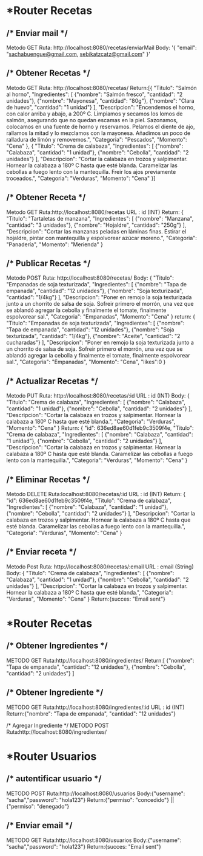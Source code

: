 *Router Recetas
==============

/* Enviar mail */
----------------
Metodo GET
Ruta: http://localhost:8080/recetas/enviarMail 
Body:
  '{
  "email": "sachabuengue@gmail.com, sebikatzcatz@gmail.com"
}'



/* Obtener Recetas */
---------------------

Metodo GET
Ruta: http://localhost:8080/recetas/
Return:[{
    "Titulo": "Salmón al horno",
    "Ingredientes": [
      {"nombre": "Salmón fresco", "cantidad": "2 unidades"}, 
      {"nombre": "Mayonesa", "cantidad": "80g"}, 
      {"nombre": "Clara de huevo", "cantidad": "1 unidad"}
    ],
    "Descripcion": "Encendemos el horno, con calor arriba y abajo, a 200º C. Limpiamos y secamos los lomos de salmón, asegurando que no quedan escamas en la piel. Sazonamos, colocamos en una fuente de horno y reservamos. Pelamos el diente de ajo, rallamos la mitad y lo mezclamos con la mayonesa. Añadimos un poco de ralladura de limón y removemos.",
    "Categoria": "Pescados",
    "Momento": "Cena"
  },
  {
    "Titulo": "Crema de calabaza",
    "Ingredientes": [
      {"nombre": "Calabaza", "cantidad": "1 unidad"}, 
      {"nombre": "Cebolla", "cantidad": "2 unidades"} 
    ],
    "Descripcion": "Cortar la calabaza en trozos y salpimentar.
    Hornear la calabaza a 180º C hasta que esté blanda.
    Caramelizar las cebollas a fuego lento con la mantequilla.
    Freir los ajos previamente troceados.",
    "Categoria": "Verduras",
    "Momento": "Cena"
  }]

/* Obtener Receta */
--------------------

Metodo GET
Ruta:http://localhost:8080/recetas
URL : id (INT)
Return: {
    "Titulo": "Tartaletas de manzana",
    "Ingredientes": [
      {"nombre": "Manzana", "cantidad": "3 unidades"}, 
      {"nombre": "Hojaldre", "cantidad": "250g"}
    ],
    "Descripcion": "Cortar las manzanas peladas en láminas finas.
    Estirar el hojaldre, pintar con mantequilla y espolvorear azúcar moreno.",
    "Categoria": "Panadería",
    "Momento": "Merienda"
  }


/* Publicar Recetas */
---------------------

Metodo POST
Ruta: http://localhost:8080/recetas/
Body:
{
  "Titulo": "Empanadas de soja texturizada",
  "Ingredientes": [
    {"nombre": "Tapa de empanada", "cantidad": "12 unidades"}, 
    {"nombre": "Soja texturizada", "cantidad": "1/4kg"} 
  ],
  "Descripcion": "Poner en remojo la soja texturizada junto a un chorrito de salsa de soja. Sofreir primero el morrón, una vez que se ablandó agregar la cebolla y finalmente el tomate, finalmente espolvorear sal.",
  "Categoria": "Empanadas",
  "Momento": "Cena"
}
return:
{
  "Titulo": "Empanadas de soja texturizada",
  "Ingredientes": [
    {"nombre": "Tapa de empanada", "cantidad": "12 unidades"}, 
    {"nombre": "Soja texturizada", "cantidad": "1/4kg"}, 
    {"nombre": "Aceite", "cantidad": "2 cucharadas"}
  ],
  "Descripcion": "Poner en remojo la soja texturizada junto a un chorrito de salsa de soja. Sofreir primero el morrón, una vez que se ablandó agregar la cebolla y finalmente el tomate, finalmente espolvorear sal.",
  "Categoria": "Empanadas",
  "Momento": "Cena",
  "likes":0
}


/* Actualizar Recetas */
-----------------------

Metodo PUT
Ruta: http://localhost:8080/recetas/:id
URL : id (INT)
Body:
  {
    "Titulo": "Crema de calabaza",
    "Ingredientes": [
      {"nombre": "Calabaza", "cantidad": "1 unidad"}, 
      {"nombre": "Cebolla", "cantidad": "2 unidades"} 
    ],
    "Descripcion": "Cortar la calabaza en trozos y salpimentar.
    Hornear la calabaza a 180º C hasta que esté blanda.",
    "Categoria": "Verduras",
    "Momento": "Cena"
  }
Return:
   {
    "id": 636ed8ae60d1feb9c3509f4e,
    "Titulo": "Crema de calabaza",
    "Ingredientes": [
      {"nombre": "Calabaza", "cantidad": "1 unidad"}, 
      {"nombre": "Cebolla", "cantidad": "2 unidades"}
    ],
    "Descripcion": "Cortar la calabaza en trozos y salpimentar.
    Hornear la calabaza a 180º C hasta que esté blanda.
    Caramelizar las cebollas a fuego lento con la mantequilla.",
    "Categoria": "Verduras",
    "Momento": "Cena"
  }


 /* Eliminar Recetas */
-----------------------

Metodo DELETE
Ruta:localhost:8080/recetas/:id
URL : id (INT)
Return:
   {
    "id": 636ed8ae60d1feb9c3509f4e,
    "Titulo": "Crema de calabaza",
    "Ingredientes": [
      {"nombre": "Calabaza", "cantidad": "1 unidad"}, 
      {"nombre": "Cebolla", "cantidad": "2 unidades"}
    ],
    "Descripcion": "Cortar la calabaza en trozos y salpimentar.
    Hornear la calabaza a 180º C hasta que esté blanda.
    Caramelizar las cebollas a fuego lento con la mantequilla.",
    "Categoria": "Verduras",
    "Momento": "Cena"
  }


/* Enviar receta */
-------------------

Metodo Post
Ruta: http://localhost:8080/recetas/:email
URL : email (String)
Body:
  {
    "Titulo": "Crema de calabaza",
    "Ingredientes": [
      {"nombre": "Calabaza", "cantidad": "1 unidad"}, 
      {"nombre": "Cebolla", "cantidad": "2 unidades"} 
    ],
    "Descripcion": "Cortar la calabaza en trozos y salpimentar.
    Hornear la calabaza a 180º C hasta que esté blanda.",
    "Categoria": "Verduras",
    "Momento": "Cena"
  }
Return:{succes: "Email sent"}


*Router Recetas
===============

/* Obtener Ingredientes */
--------------------------

METODO GET
Ruta:http://localhost:8080/ingredientes/
Return:[
{"nombre": "Tapa de empanada", "cantidad": "12 unidades"}, 
{"nombre": "Cebolla", "cantidad": "2 unidades"}
]

/* Obtener Ingrediente */
------------------------

METODO GET
Ruta:http://localhost:8080/ingredientes/:id
URL : id (INT)
Return:{"nombre": "Tapa de empanada", "cantidad": "12 unidades"}

/* Agregar Ingrediente */
METODO POST
Ruta:http://localhost:8080/ingredientes/


*Router Usuarios
===============


/* autentificar usuario */
-------------------------

METODO POST
Ruta:http://localhost:8080/usuarios
Body:{"username": "sacha","password": "hola123"}
Return:{"permiso": "concedido"} || {"permiso": "denegado"}


/* Enviar email */
-------------------------

METODO GET
Ruta:http://localhost:8080/usuarios
Body:{"username": "sacha","password": "hola123"}
Return:{succes: "Email sent"}